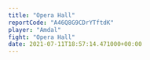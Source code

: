 ```yaml
---
title: "Opera Hall"
reportCode: "A46Q8G9CDrYTftdK"
player: "Amdal"
fight: "Opera Hall"
date: 2021-07-11T18:57:14.471000+00:00
---
```

